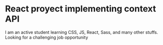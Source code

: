 # React proyect implementing context API

I am an active student learning CSS, JS, React, Sass, and many other stuffs. Looking for a challenging job opportunity
